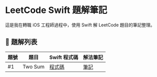 # LeetCode Swift 題解筆記

這是我在轉職 iOS 工程師過程中，使用 Swift 解 LeetCode 題目的筆記整理。

## 📘 題解列表

| 題號 | 題目 | Swift 程式碼 | 解法筆記 |
|------|------|---------------|-----------|
| #1 | Two Sum | [程式碼](./TwoSum/two_sum.swift) | [筆記](./TwoSum/README.md) |